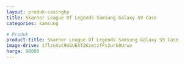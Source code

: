 ```yaml
---
layout: produk-casinghp
title: Skarner League Of Legends Samsung Galaxy S9 Case
categories: samsung

# Produk
product-title: Skarner League Of Legends Samsung Galaxy S9 Case
image-drive: 1flznXvC9GGUEAT2KzmtzfFs2urk0Urwo
harga: 90000
---
```

